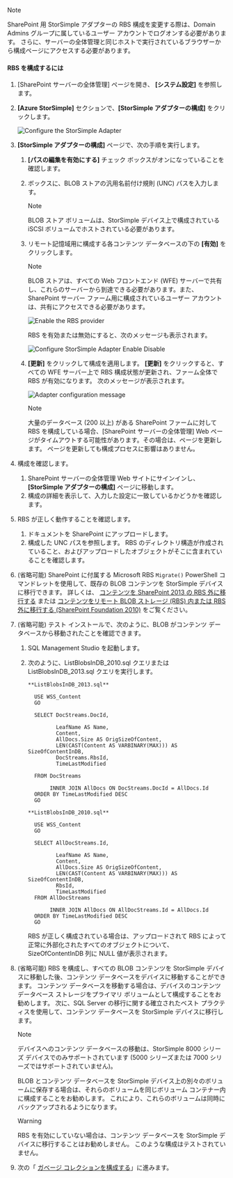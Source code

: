 <!--author=SharS last changed: 1/14/2016 -->

> [!NOTE]
> SharePoint 用 StorSimple アダプターの RBS 構成を変更する際は、Domain Admins グループに属しているユーザー アカウントでログオンする必要があります。 さらに、サーバーの全体管理と同じホストで実行されているブラウザーから構成ページにアクセスする必要があります。
> 
> 

#### <a name="to-configure-rbs"></a>RBS を構成するには
1. [SharePoint サーバーの全体管理] ページを開き、 **[システム設定]** を参照します。 
2. **[Azure StorSimple]** セクションで、**[StorSimple アダプターの構成]** をクリックします。
   
    ![Configure the StorSimple Adapter](./media/storsimple-sharepoint-adapter-configure-rbs/HCS_SSASP_ConfigRBS1-include.png) 
3. **[StorSimple アダプターの構成]** ページで、次の手順を実行します。
   
   1. **[パスの編集を有効にする]** チェック ボックスがオンになっていることを確認します。
   2. ボックスに、BLOB ストアの汎用名前付け規則 (UNC) パスを入力します。
      
      > [!NOTE]
      > BLOB ストア ボリュームは、StorSimple デバイス上で構成されている iSCSI ボリュームでホストされている必要があります。

   3. リモート記憶域用に構成する各コンテンツ データベースの下の **[有効]** をクリックします。
      
      > [!NOTE]
      > BLOB ストアは、すべての Web フロントエンド (WFE) サーバーで共有し、これらのサーバーから到達できる必要があります。また、SharePoint サーバー ファーム用に構成されているユーザー アカウントは、共有にアクセスできる必要があります。
      
      ![Enable the RBS provider](./media/storsimple-sharepoint-adapter-configure-rbs/HCS_SSASP_ConfigRBS2-include.png)
      
      RBS を有効または無効にすると、次のメッセージも表示されます。
      
      ![Configure StorSimple Adapter Enable Disable](./media/storsimple-sharepoint-adapter-configure-rbs/HCS_ConfigureStorSimpleAdapterEnableDisableMessage-include.png)

   4. **[更新]** をクリックして構成を適用します。 **[更新]** をクリックすると、すべての WFE サーバー上で RBS 構成状態が更新され、ファーム全体で RBS が有効になります。 次のメッセージが表示されます。
      
      ![Adapter configuration message](./media/storsimple-sharepoint-adapter-configure-rbs/HCS_SSASP_ConfigRBS3-include.png)
      
      > [!NOTE]
      > 大量のデータベース (200 以上) がある SharePoint ファームに対して RBS を構成している場合、[SharePoint サーバーの全体管理] Web ページがタイムアウトする可能性があります。その場合は、ページを更新します。 ページを更新しても構成プロセスに影響はありません。

4. 構成を確認します。
   
   1. SharePoint サーバーの全体管理 Web サイトにサインインし、**[StorSimple アダプターの構成]** ページに移動します。
   2. 構成の詳細を表示して、入力した設定に一致しているかどうかを確認します。 
5. RBS が正しく動作することを確認します。
   
   1. ドキュメントを SharePoint にアップロードします。 
   2. 構成した UNC パスを参照します。 RBS のディレクトリ構造が作成されていること、およびアップロードしたオブジェクトがそこに含まれていることを確認します。
6. (省略可能) SharePoint に付属する Microsoft RBS `Migrate()` PowerShell コマンドレットを使用して、既存の BLOB コンテンツを StorSimple デバイスに移行できます。 詳しくは、 [コンテンツを SharePoint 2013 の RBS 外に移行する][6] または [コンテンツをリモート BLOB ストレージ (RBS) 内または RBS 外に移行する (SharePoint Foundation 2010)][7] をご覧ください。
7. (省略可能) テスト インストールで、次のように、BLOB がコンテンツ データベースから移動されたことを確認できます。 
   
   1. SQL Management Studio を起動します。
   2. 次のように、ListBlobsInDB_2010.sql クエリまたは ListBlobsInDB_2013.sql クエリを実行します。
      
      ```
      **ListBlobsInDB_2013.sql**
      
        USE WSS_Content
        GO
      
        SELECT DocStreams.DocId,
      
               LeafName AS Name,
               Content,
               AllDocs.Size AS OrigSizeOfContent,
               LEN(CAST(Content AS VARBINARY(MAX))) AS SizeOfContentInDB,
               DocStreams.RbsId,
               TimeLastModified
      
        FROM DocStreams
      
             INNER JOIN AllDocs ON DocStreams.DocId = AllDocs.Id
        ORDER BY TimeLastModified DESC
        GO
      
      **ListBlobsInDB_2010.sql**
      
        USE WSS_Content
        GO
      
        SELECT AllDocStreams.Id,
      
               LeafName AS Name,
               Content,
               AllDocs.Size AS OrigSizeOfContent,
               LEN(CAST(Content AS VARBINARY(MAX))) AS SizeOfContentInDB,
               RbsId,
               TimeLastModified
        FROM AllDocStreams
      
             INNER JOIN AllDocs ON AllDocStreams.Id = AllDocs.Id
        ORDER BY TimeLastModified DESC
        GO
      ```
      
      RBS が正しく構成されている場合は、アップロードされて RBS によって正常に外部化されたすべてのオブジェクトについて、SizeOfContentInDB 列に NULL 値が表示されます。
8. (省略可能) RBS を構成し、すべての BLOB コンテンツを StorSimple デバイスに移動した後、コンテンツ データベースをデバイスに移動することができます。 コンテンツ データベースを移動する場合は、デバイスのコンテンツ データベース ストレージをプライマリ ボリュームとして構成することをお勧めします。 次に、SQL Server の移行に関する確立されたベスト プラクティスを使用して、コンテンツ データベースを StorSimple デバイスに移行します。 
   
   > [!NOTE]
   > デバイスへのコンテンツ データベースの移動は、StorSimple 8000 シリーズ デバイスでのみサポートされています (5000 シリーズまたは 7000 シリーズではサポートされていません)。
   
   BLOB とコンテンツ データベースを StorSimple デバイス上の別々のボリュームに保存する場合は、それらのボリュームを同じボリューム コンテナー内に構成することをお勧めします。 これにより、これらのボリュームは同時にバックアップされるようになります。
   
   > [!WARNING]
   > RBS を有効にしていない場合は、コンテンツ データベースを StorSimple デバイスに移行することはお勧めしません。 このような構成はテストされていません。
   
9. 次の「 [ガベージ コレクションを構成する](#configure-garbage-collection)」に進みます。

[6]: https://technet.microsoft.com/library/ff628254(v=office.15).aspx
[7]: https://technet.microsoft.com/library/ff628255(v=office.14).aspx
